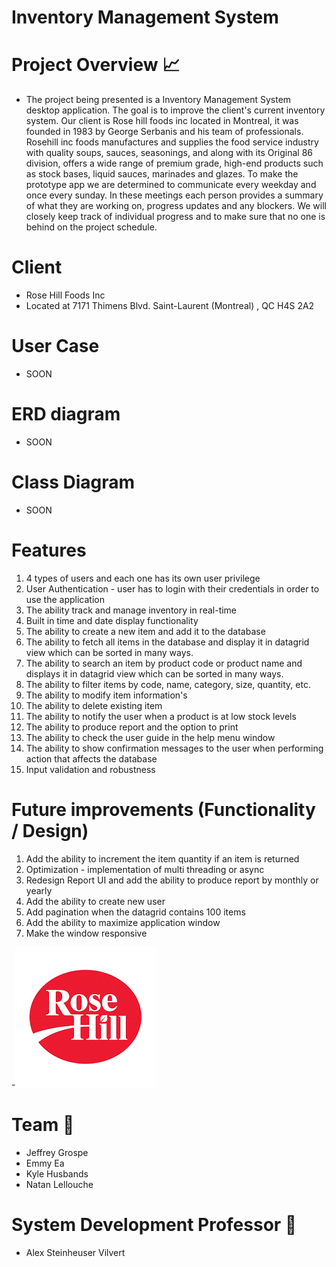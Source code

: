 # Inventory Management System

# Project Overview :chart_with_upwards_trend:
- The project being presented is a Inventory Management System desktop application. The goal is to improve the client's current inventory system. Our client is Rose hill foods inc located in Montreal, it was founded in 1983 by George Serbanis and his team of professionals. Rosehill inc foods manufactures and supplies the food service industry with quality soups, sauces, seasonings, and along with its Original 86 division, offers a wide range of premium grade, high-end products such as stock bases, liquid sauces, marinades and glazes. To make the prototype app we are determined to communicate every weekday and once every sunday. In these meetings each person provides a summary of what they are working on, progress updates and any blockers. We will closely keep track of individual progress and to make sure that no one is behind on the project schedule.

# Client
- Rose Hill Foods Inc
- Located at 7171 Thimens Blvd.
Saint-Laurent (Montreal) , QC H4S 2A2

# User Case
- SOON

# ERD diagram
- SOON

# Class Diagram
- SOON


# Features
1. 4 types of users and each one has its own user privilege
2. User Authentication - user has to login with their credentials in order to use the application
3. The ability track and manage inventory in real-time
4. Built in time and date display functionality
5. The ability to create a new item and add it to the database
6. The ability to fetch all items in the database and display it in datagrid view which can be sorted in many ways.
7. The ability to search an item by product code or product name and displays it in datagrid view which can be sorted in many ways.
8. The ability to filter items by code, name, category, size, quantity, etc.
9. The ability to modify item information's
10. The ability to delete existing item
11. The ability to notify the user when a product is at low stock levels
12. The ability to produce report and the option to print
13. The ability to check the user guide in the help menu window
14. The ability to show confirmation messages to the user when performing action that affects the database
15. Input validation and robustness


# Future improvements (Functionality / Design)
1. Add the ability to increment the item quantity if an item is returned
2. Optimization - implementation of multi threading or async
3. Redesign Report UI and add the ability to produce report by monthly or yearly
4. Add the ability to create new user
5. Add pagination when the datagrid contains 100 items
6. Add the ability to maximize application window
7. Make the window responsive


-![Rose hill logo](images/RHLOGO.png)


# Team :office:
- Jeffrey Grospe
- Emmy Ea
- Kyle Husbands
- Natan Lellouche

# System Development Professor :school:
- Alex Steinheuser Vilvert


<!-- LINKS -->
